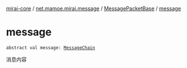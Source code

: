 [mirai-core](../../index.md) / [net.mamoe.mirai.message](../index.md) / [MessagePacketBase](index.md) / [message](./message.md)

# message

`abstract val message: `[`MessageChain`](../../net.mamoe.mirai.message.data/-message-chain/index.md)

消息内容


